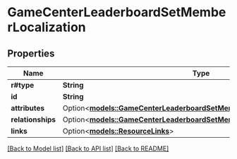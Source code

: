 # GameCenterLeaderboardSetMemberLocalization

## Properties

Name | Type | Description | Notes
------------ | ------------- | ------------- | -------------
**r#type** | **String** |  | 
**id** | **String** |  | 
**attributes** | Option<[**models::GameCenterLeaderboardSetMemberLocalizationAttributes**](GameCenterLeaderboardSetMemberLocalization_attributes.md)> |  | [optional]
**relationships** | Option<[**models::GameCenterLeaderboardSetMemberLocalizationRelationships**](GameCenterLeaderboardSetMemberLocalization_relationships.md)> |  | [optional]
**links** | Option<[**models::ResourceLinks**](ResourceLinks.md)> |  | [optional]

[[Back to Model list]](../README.md#documentation-for-models) [[Back to API list]](../README.md#documentation-for-api-endpoints) [[Back to README]](../README.md)


